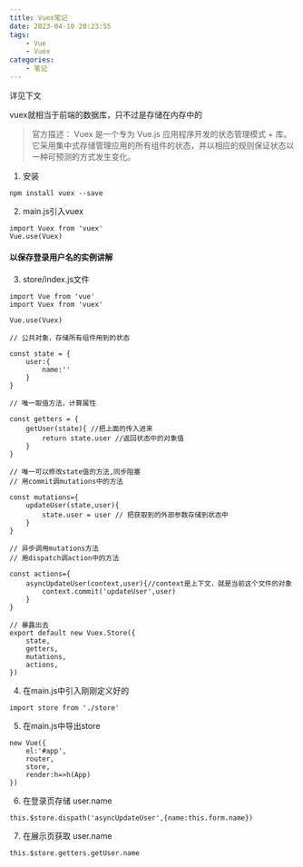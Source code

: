 ```yaml
---
title: Vuex笔记
date: 2023-04-10 20:23:55
tags:
    - Vue
    - Vuex
categories:
    - 笔记
---
```

详见下文
<!--more-->


vuex就相当于前端的数据库，只不过是存储在内存中的
> 官方描述：
Vuex 是一个专为 Vue.js 应用程序开发的状态管理模式 + 库。它采用集中式存储管理应用的所有组件的状态，并以相应的规则保证状态以一种可预测的方式发生变化。


1. 安装

`npm install vuex --save`

2. main.js引入vuex
```
import Vuex from 'vuex'
Vue.use(Vuex)
```

#### 以保存登录用户名的实例讲解

3. store/index.js文件

```
import Vue from 'vue'
import Vuex from 'vuex'

Vue.use(Vuex)

// 公共对象，存储所有组件用到的状态

const state = {
    user:{
        name:''
    }
}

// 唯一取值方法，计算属性

const getters = {
    getUser(state){ //把上面的传入进来
        return state.user //返回状态中的对象值
    }
}

// 唯一可以修改state值的方法,同步阻塞
// 用commit调mutations中的方法

const mutations={
    updateUser(state,user){
        state.user = user // 把获取到的外部参数存储到状态中
    }
}

// 异步调用mutations方法
// 用dispatch调action中的方法

const actions={
    asyncUpdateUser(context,user){//context是上下文，就是当前这个文件的对象
        context.commit('updateUser',user)
    }
}

// 暴露出去
export default new Vuex.Store({
    state,
    getters,
    mutations,
    actions,
})
```

4. 在main.js中引入刚刚定义好的

```
import store from './store'
```

5. 在main.js中导出store

```
new Vue({
    el:'#app',
    router,
    store,
    render:h=>h(App)
})
```

6. 在登录页存储 user.name

```
this.$store.dispath('asyncUpdateUser',{name:this.form.name})
```

7. 在展示页获取 user.name

```
this.$store.getters.getUser.name
```
